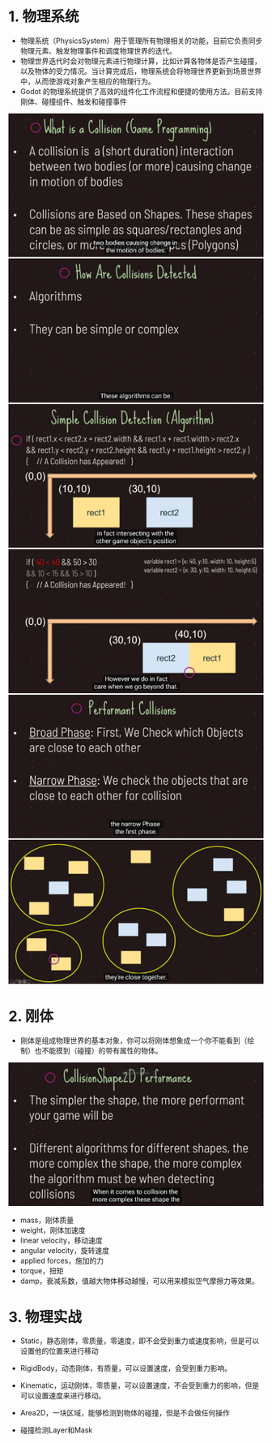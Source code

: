 # 1. 物理系统

- 物理系统（PhysicsSystem）用于管理所有物理相关的功能，目前它负责同步物理元素、触发物理事件和调度物理世界的迭代。
- 物理世界迭代时会对物理元素进行物理计算，比如计算各物体是否产生碰撞，以及物体的受力情况。当计算完成后，物理系统会将物理世界更新到场景世界中，从而使游戏对象产生相应的物理行为。
- Godot 的物理系统提供了高效的组件化工作流程和便捷的使用方法。目前支持刚体、碰撞组件、触发和碰撞事件

![Image text](image/collision-1.png)
![Image text](image/collision-2.png)
![Image text](image/collision-3.png)
![Image text](image/collision-4.png)
![Image text](image/collision-5.png)
![Image text](image/collision-6.png)

# 2. 刚体

- 刚体是组成物理世界的基本对象，你可以将刚体想象成一个你不能看到（绘制）也不能摸到（碰撞）的带有属性的物体。

![Image text](image/collision-8.png)

- mass，刚体质量
- weight，刚体加速度
- linear velocity，移动速度
- angular velocity，旋转速度
- applied forces，施加的力
- torque，扭矩
- damp，衰减系数，值越大物体移动越慢，可以用来模拟空气摩擦力等效果。

# 3. 物理实战

- Static，静态刚体，零质量，零速度，即不会受到重力或速度影响，但是可以设置他的位置来进行移动

- RigidBody，动态刚体，有质量，可以设置速度，会受到重力影响。

- Kinematic，运动刚体，零质量，可以设置速度，不会受到重力的影响，但是可以设置速度来进行移动。

- Area2D，一块区域，能够检测到物体的碰撞，但是不会做任何操作

- 碰撞检测Layer和Mask
